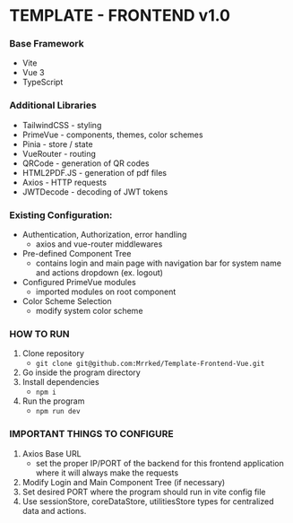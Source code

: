 # TEMPLATE - FRONTEND  v1.0
###  Base Framework
 - Vite
 - Vue 3
 - TypeScript

### Additional Libraries
- TailwindCSS - styling
- PrimeVue - components, themes, color schemes
- Pinia - store / state
- VueRouter - routing
- QRCode - generation of QR codes
- HTML2PDF.JS - generation of pdf files
- Axios - HTTP requests
- JWTDecode - decoding of JWT tokens

### Existing Configuration:
- Authentication, Authorization, error handling
	- axios and vue-router middlewares
- Pre-defined Component Tree
	- contains login and main page with navigation bar for system name and actions dropdown (ex. logout)
- Configured PrimeVue modules
	- imported modules on root component
- Color Scheme Selection
	- modify system color scheme

### HOW TO RUN

 1. Clone repository
	- `git clone git@github.com:Mrrked/Template-Frontend-Vue.git`
 2. Go inside the program directory
 3. Install dependencies
	- `npm i`
 4. Run the program
	-  `npm run dev`

### IMPORTANT THINGS TO CONFIGURE

 1. Axios Base URL
	- set the proper IP/PORT of the backend for this frontend application where it will always make the requests
 2. Modify Login and Main Component Tree (if necessary)
 3. Set desired PORT where the program should run in vite config file
 4. Use sessionStore, coreDataStore, utilitiesStore types for centralized data and actions.
